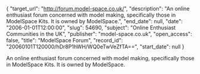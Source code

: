 {
  "target_url": "http://forum.model-space.co.uk/", 
  "description": "An online enthusiast forum concerned with model making, specifically those in ModelSpace Kits. It is owned by ModelSpace.", 
  "end_date": null, 
  "date": "2006-01-01T12:00:00", 
  "slug": 54690, 
  "subject": "Online Enthusiast Communities in the UK", 
  "publisher": "model-space.co.uk", 
  "open_access": false, 
  "title": "ModelSpace Forum", 
  "record_id": "20060101T120000/hDr8P1hWH/WQ0eTwVeZfTA==", 
  "start_date": null
}

An online enthusiast forum concerned with model making, specifically those in ModelSpace Kits. It is owned by ModelSpace.